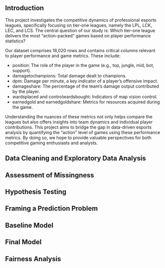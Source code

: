 ## Introduction

This project investigates the competitive dynamics of professional esports leagues, specifically focusing on tier-one leagues, namely the LPL, LCK, LEC, and LCS. The central question of our study is: Which tier-one league delivers the most “action-packed” games based on player performance statistics?

Our dataset comprises 18,020 rows and contains critical columns relevant to player performance and game metrics. These include:

- position: The role of the player in the game (e.g., top, jungle, mid, bot, support).
- damagetochampions: Total damage dealt to champions.
- dpm: Damage per minute, a key indicator of a player’s offensive impact.
- damageshare: The percentage of the team’s damage output contributed by the player.
- wardsplaced and controlwardsbought: Indicators of map vision control.
- earnedgold and earnedgoldshare: Metrics for resources acquired during the game.

Understanding the nuances of these metrics not only helps compare the leagues but also offers insights into team dynamics and individual player contributions. This project aims to bridge the gap in data-driven esports analysis by quantifying the “action” level of games using these performance metrics. By doing so, we hope to provide valuable perspectives for both competitive gaming enthusiasts and analysts.


## Data Cleaning and Exploratory Data Analysis

## Assessment of Missingness

## Hypothesis Testing

## Framing a Prediction Problem

## Baseline Model

## Final Model

## Fairness Analysis